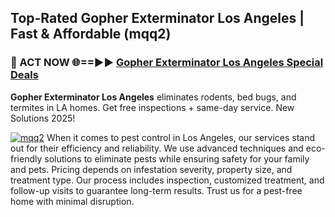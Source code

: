 ## Top-Rated Gopher Exterminator Los Angeles | Fast & Affordable (mqq2)

<h3>🐜 ACT NOW 🌐==►► <a href="https://tinyurl.com/yc7vsfwc" rel="nofollow">Gopher Exterminator Los Angeles Special Deals</a></h3>

**Gopher Exterminator Los Angeles** eliminates rodents, bed bugs, and termites in LA homes. Get free inspections + same-day service. New Solutions 2025!

[![mqq2](https://i.imgur.com/1VzRXn8.jpeg)](https://tinyurl.com/yc7vsfwc)
When it comes to pest control in Los Angeles, our services stand out for their efficiency and reliability. We use advanced techniques and eco-friendly solutions to eliminate pests while ensuring safety for your family and pets. Pricing depends on infestation severity, property size, and treatment type. Our process includes inspection, customized treatment, and follow-up visits to guarantee long-term results. Trust us for a pest-free home with minimal disruption.